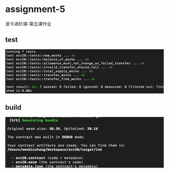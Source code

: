 # assignment-5
波卡进阶课-第五课作业

## test
![Image](https://raw.githubusercontent.com/abiiiin/images/main/a5-1.png)

## build
![Image](https://raw.githubusercontent.com/abiiiin/images/main/a5-2.png)
